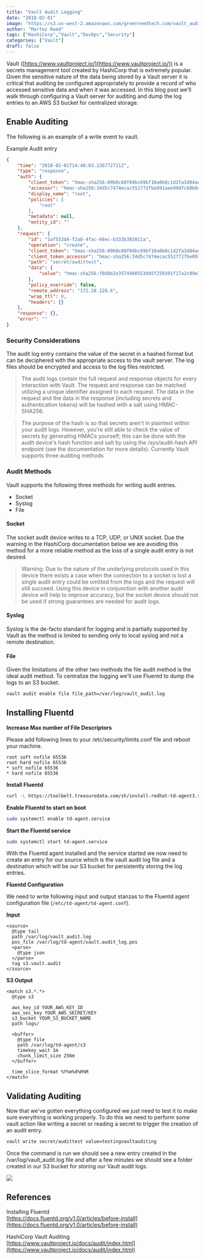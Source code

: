 ```yaml
---
title: "Vault Audit Logging"
date: "2018-02-01"
image: "https://s3.us-west-2.amazonaws.com/greenreedtech.com/vault_audit_logging/vault_audit_logging_1.png"
author: "Martez Reed"
tags: ["HashiCorp","Vault","DevOps","Security"]
categories: ["Vault"]
draft: false
---
```


Vault ([https://www.vaultproject.io/](https://www.vaultproject.io/)) is a secrets management tool created by HashiCorp that is extremely popular. Given the sensitive nature of the data being stored by a Vault server it is critical that auditing be configured appropriately to provide a record of who accessed sensitive data and when it was accessed. In this blog post we'll walk through configuring a Vault server for auditing and dump the log entries to an AWS S3 bucket for centralized storage.

## Enable Auditing

The following is an example of a write event to vault.

Example Audit entry

```json
{
    "time": "2018-02-01T14:40:03.226772711Z",
    "type": "response",
    "auth": {
        "client_token": "hmac-sha256:09b0c08f04bc69bf10a0b8c1d2fa3d84ad4efc470d4f3125950cb5979e606843",
        "accessor": "hmac-sha256:34d5c7474ecac552772fbe091aee99dfc60b6461d42504a117b09928552cfad8",
        "display_name": "root",
        "policies": [
            "root"
        ],
        "metadata": null,
        "entity_id": ""
    },
    "request": {
        "id": "1af553d4-f2a8-4fac-66ec-b333b392011a",
        "operation": "create",
        "client_token": "hmac-sha256:09b0c08f04bc69bf10a0b8c1d2fa3d84ad4efc470d4f3125950cb5979e606843",
        "client_token_accessor": "hmac-sha256:34d5c7474ecac552772fbe091aee99dfc60b6461d42504a117b09928552cfad8",
        "path": "secret/audittest",
        "data": {
            "value": "hmac-sha256:f0dbb2e3574400553d45f259391f17a2c09e7845deb310faf3151ea2527e6c51"
        },
        "policy_override": false,
        "remote_address": "172.28.128.6",
        "wrap_ttl": 0,
        "headers": {}
    },
    "response": {},
    "error": ""
}
```

### Security Considerations

The audit log entry contains the value of the secret in a hashed format but can be deciphered with the appropriate access to the vault server. The log files should be encrypted and access to the log files restricted.

> The audit logs contain the full request and response objects for every interaction with Vault. The request and response can be matched utilizing a unique identifier assigned to each request. The data in the request and the data in the response (including secrets and authentication tokens) will be hashed with a salt using HMAC-SHA256.

> The purpose of the hash is so that secrets aren't in plaintext within your audit logs. However, you're still able to check the value of secrets by generating HMACs yourself; this can be done with the audit device's hash function and salt by using the /sys/audit-hash API endpoint (see the documentation for more details). Currently Vault supports three auditing methods

### Audit Methods

Vault supports the following three methods for writing audit entries.

- Socket
- Syslog
- File

#### Socket

The socket audit device writes to a TCP, UDP, or UNIX socket. Due the warning in the HashiCorp documentation below we are avoiding this method for a more reliable method as the loss of a single audit entry is not desired.

> Warning: Due to the nature of the underlying protocols used in this device there exists a case when the connection to a socket is lost a single audit entry could be omitted from the logs and the request will still succeed. Using this device in conjunction with another audit device will help to improve accuracy, but the socket device should not be used if strong guarantees are needed for audit logs.

#### Syslog

Syslog is the de-facto standard for logging and is partially supported by Vault as the method is limited to sending only to local syslog and not a remote destination.

#### File

Given the limitations of the other two methods the file audit method is the ideal audit method. To centralize the logging we'll use Fluentd to dump the logs to an S3 bucket.

```bash
vault audit enable file file_path=/var/log/vault_audit.log  
```

## Installing Fluentd

**Increase Max number of File Descriptors**

Please add following lines to your /etc/security/limits.conf file and reboot your machine.

```
root soft nofile 65536  
root hard nofile 65536  
* soft nofile 65536   
* hard nofile 65536
```

**Install Fluentd**

```bash
curl -L https://toolbelt.treasuredata.com/sh/install-redhat-td-agent3.sh | sh  
```

**Enable Fluentd to start on boot**

```bash
sudo systemctl enable td-agent.service  
```

**Start the Fluentd service**

```bash
sudo systemctl start td-agent.service  
```

With the Fluentd agent installed and the service started we now need to create an entry for our source which is the vault audit log file and a destination which will be our S3 bucket for persistently storing the log entries.

**Fluentd Configuration**

We need to write following input and output stanzas to the Fluentd agent configuration file (`/etc/td-agent/td-agent.conf`).

**Input**

```
<source>  
  @type tail
  path /var/log/vault_audit.log
  pos_file /var/log/td-agent/vault.audit_log.pos
  <parse>
    @type json
  </parse>
  tag s3.vault.audit
</source>  
```

**S3 Output**

```
<match s3.*.*>  
  @type s3

  aws_key_id YOUR_AWS_KEY_ID
  aws_sec_key YOUR_AWS_SECRET/KEY
  s3_bucket YOUR_S3_BUCKET_NAME
  path logs/

  <buffer>
    @type file
    path /var/log/td-agent/s3
    timekey_wait 1m
    chunk_limit_size 256m
  </buffer>

  time_slice_format %Y%m%d%H%M
</match>  
```

## Validating Auditing

Now that we've gotten everything configured we just need to test it to make sure everything is working properly. To do this we need to perform some vault action like writing a secret or reading a secret to trigger the creation of an audit entry.

```bash
vault write secret/audittest value=testingvaultauditing  
```

Once the command is run we should see a new entry created in the /var/log/vault_audit.log file and after a few minutes we should see a folder created in our S3 bucket for storing our Vault audit logs.

![](https://s3.us-west-2.amazonaws.com/greenreedtech.com/vault_audit_logging/vault_audit_logging_2.png)

## References

Installing Fluentd  
[https://docs.fluentd.org/v1.0/articles/before-install](https://docs.fluentd.org/v1.0/articles/before-install)

HashiCorp Vault Auditing  
[https://www.vaultproject.io/docs/audit/index.html](https://www.vaultproject.io/docs/audit/index.html)
